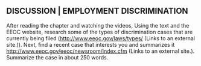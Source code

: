 ## DISCUSSION | EMPLOYMENT DISCRIMINATION

After reading the chapter and watching the videos, Using the text and the EEOC website, research some of the types of discrimination cases that are currently being filed (http://www.eeoc.gov/laws/types/ (Links to an external site.)).  Next, find a recent case that interests you and summarizes it http://www.eeoc.gov/eeoc/newsroom/index.cfm (Links to an external site.).  Summarize the case in about 250 words.  
